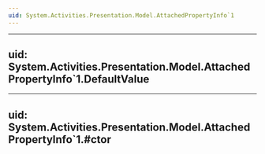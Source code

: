 ```yaml
---
uid: System.Activities.Presentation.Model.AttachedPropertyInfo`1
---
```


---
uid: System.Activities.Presentation.Model.AttachedPropertyInfo`1.DefaultValue
---

---
uid: System.Activities.Presentation.Model.AttachedPropertyInfo`1.#ctor
---
